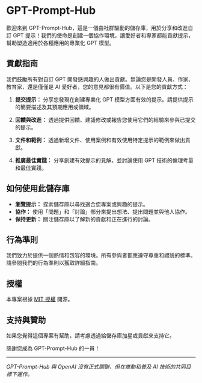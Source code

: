 # GPT-Prompt-Hub

歡迎來到 GPT-Prompt-Hub，這是一個由社群驅動的儲存庫，用於分享和改進自訂 GPT 提示！我們的使命是創建一個協作環境，讓愛好者和專家都能貢獻提示，幫助塑造適用於各種應用的專業化 GPT 模型。

## 貢獻指南
我們鼓勵所有對自訂 GPT 開發感興趣的人做出貢獻。無論您是開發人員、作家、教育家，還是僅僅是 AI 愛好者，您的意見都很有價值。以下是您的貢獻方式：

1.  **提交提示：** 分享您發現在創建專業化 GPT 模型方面有效的提示。請提供提示的簡要描述及其預期應用或領域。

2.  **回饋與改進：** 透過提供回饋、建議修改或報告您使用它們的經驗來參與已提交的提示。

3.  **文件和範例：** 透過新增文件、使用案例和有效使用特定提示的範例來做出貢獻。

4.  **推廣最佳實踐：** 分享創建有效提示的見解，並討論使用 GPT 技術的倫理考量和最佳實踐。

## 如何使用此儲存庫
- **瀏覽提示：** 探索儲存庫以尋找適合您專案或興趣的提示。
- **協作：** 使用「問題」和「討論」部分來提出想法、提出問題並與他人協作。
- **保持更新：** 關注儲存庫以了解新的貢獻和正在進行的討論。

## 行為準則
我們致力於提供一個熱情和包容的環境。所有參與者都應遵守尊重和禮貌的標準。請參閱我們的行為準則以獲取詳細指南。

## 授權
本專案根據 [MIT 授權](LICENSE) 開源。

## 支持與贊助
如果您覺得這個專案有幫助，請考慮透過給儲存庫加星或貢獻來支持它。

感謝您成為 GPT-Prompt-Hub 的一員！

---

*GPT-Prompt-Hub 與 OpenAI 沒有正式關聯，但在推動和普及 AI 技術的共同目標下運作。*